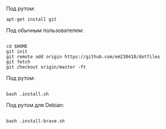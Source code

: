 Под рутом:

```
apt-get install git
```

Под обычным пользователем:

```

cd $HOME
git init
git remote add origin https://github.com/em230418/dotfiles
git fetch
git checkout origin/master -ft

```

Под рутом:

```

bash .install.sh

```

Под рутом для Debian:

```

bash .install-brave.sh

```

